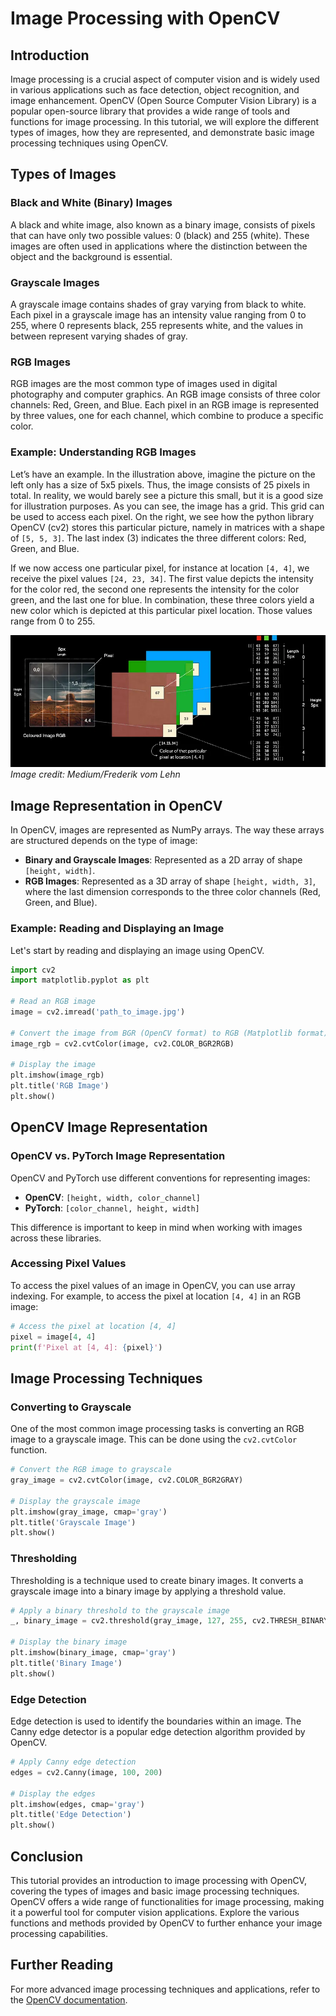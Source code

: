 # Image Processing with OpenCV

## Introduction
Image processing is a crucial aspect of computer vision and is widely used in various applications such as face detection, object recognition, and image enhancement. OpenCV (Open Source Computer Vision Library) is a popular open-source library that provides a wide range of tools and functions for image processing. In this tutorial, we will explore the different types of images, how they are represented, and demonstrate basic image processing techniques using OpenCV.

## Types of Images

### Black and White (Binary) Images
A black and white image, also known as a binary image, consists of pixels that can have only two possible values: 0 (black) and 255 (white). These images are often used in applications where the distinction between the object and the background is essential.

<!-- ![Black and White Image](https://example.com/binaryimage.png) -->

### Grayscale Images
A grayscale image contains shades of gray varying from black to white. Each pixel in a grayscale image has an intensity value ranging from 0 to 255, where 0 represents black, 255 represents white, and the values in between represent varying shades of gray.

<!-- ![Grayscale Image](https://example.com/grayscaleimage.png) -->

### RGB Images
RGB images are the most common type of images used in digital photography and computer graphics. An RGB image consists of three color channels: Red, Green, and Blue. Each pixel in an RGB image is represented by three values, one for each channel, which combine to produce a specific color.

<!-- ![RGB Image](https://github.com/iamaayushrivastava/Image-Processing-with-OpenCV/blob/main/rgb3darray.png?raw=true) -->

### Example: Understanding RGB Images
Let’s have an example. In the illustration above, imagine the picture on the left only has a size of 5x5 pixels. Thus, the image consists of 25 pixels in total. In reality, we would barely see a picture this small, but it is a good size for illustration purposes. As you can see, the image has a grid. This grid can be used to access each pixel. On the right, we see how the python library OpenCV (cv2) stores this particular picture, namely in matrices with a shape of `[5, 5, 3]`. The last index (3) indicates the three different colors: Red, Green, and Blue. 

If we now access one particular pixel, for instance at location `[4, 4]`, we receive the pixel values `[24, 23, 34]`. The first value depicts the intensity for the color red, the second one represents the intensity for the color green, and the last one for blue. In combination, these three colors yield a new color which is depicted at this particular pixel location. Those values range from 0 to 255.

![5x5 RGB Image Representation](https://github.com/iamaayushrivastava/Image-Processing-with-OpenCV/blob/main/rgb.png?raw=true)
*Image credit: Medium/Frederik vom Lehn*

## Image Representation in OpenCV
In OpenCV, images are represented as NumPy arrays. The way these arrays are structured depends on the type of image:

- **Binary and Grayscale Images**: Represented as a 2D array of shape `[height, width]`.
- **RGB Images**: Represented as a 3D array of shape `[height, width, 3]`, where the last dimension corresponds to the three color channels (Red, Green, and Blue).

### Example: Reading and Displaying an Image
Let's start by reading and displaying an image using OpenCV.

```python
import cv2
import matplotlib.pyplot as plt

# Read an RGB image
image = cv2.imread('path_to_image.jpg')

# Convert the image from BGR (OpenCV format) to RGB (Matplotlib format)
image_rgb = cv2.cvtColor(image, cv2.COLOR_BGR2RGB)

# Display the image
plt.imshow(image_rgb)
plt.title('RGB Image')
plt.show()
```

## OpenCV Image Representation

### OpenCV vs. PyTorch Image Representation
OpenCV and PyTorch use different conventions for representing images:

- **OpenCV**: `[height, width, color_channel]`
- **PyTorch**: `[color_channel, height, width]`

This difference is important to keep in mind when working with images across these libraries.

### Accessing Pixel Values
To access the pixel values of an image in OpenCV, you can use array indexing. For example, to access the pixel at location `[4, 4]` in an RGB image:

```python
# Access the pixel at location [4, 4]
pixel = image[4, 4]
print(f'Pixel at [4, 4]: {pixel}')
```

## Image Processing Techniques

### Converting to Grayscale
One of the most common image processing tasks is converting an RGB image to a grayscale image. This can be done using the `cv2.cvtColor` function.

```python
# Convert the RGB image to grayscale
gray_image = cv2.cvtColor(image, cv2.COLOR_BGR2GRAY)

# Display the grayscale image
plt.imshow(gray_image, cmap='gray')
plt.title('Grayscale Image')
plt.show()
```

### Thresholding
Thresholding is a technique used to create binary images. It converts a grayscale image into a binary image by applying a threshold value.

```python
# Apply a binary threshold to the grayscale image
_, binary_image = cv2.threshold(gray_image, 127, 255, cv2.THRESH_BINARY)

# Display the binary image
plt.imshow(binary_image, cmap='gray')
plt.title('Binary Image')
plt.show()
```

### Edge Detection
Edge detection is used to identify the boundaries within an image. The Canny edge detector is a popular edge detection algorithm provided by OpenCV.

```python
# Apply Canny edge detection
edges = cv2.Canny(image, 100, 200)

# Display the edges
plt.imshow(edges, cmap='gray')
plt.title('Edge Detection')
plt.show()
```

## Conclusion
This tutorial provides an introduction to image processing with OpenCV, covering the types of images and basic image processing techniques. OpenCV offers a wide range of functionalities for image processing, making it a powerful tool for computer vision applications. Explore the various functions and methods provided by OpenCV to further enhance your image processing capabilities.

## Further Reading
For more advanced image processing techniques and applications, refer to the [OpenCV documentation](https://docs.opencv.org/).
